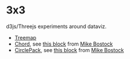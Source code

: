 # 3x3

d3js/Threejs experiments around dataviz.

- [Treemap](https://plouc.github.io/3x3/treemap/)
- [Chord](https://plouc.github.io/3x3/chord/),
  see [this block](https://bl.ocks.org/mbostock/4062006)
  from [Mike Bostock](https://github.com/mbostock)
- [CirclePack](https://plouc.github.io/3x3/circle-pack/),
  see [this block](https://bl.ocks.org/mbostock/ca5b03a33affa4160321)
  from [Mike Bostock](https://github.com/mbostock)
